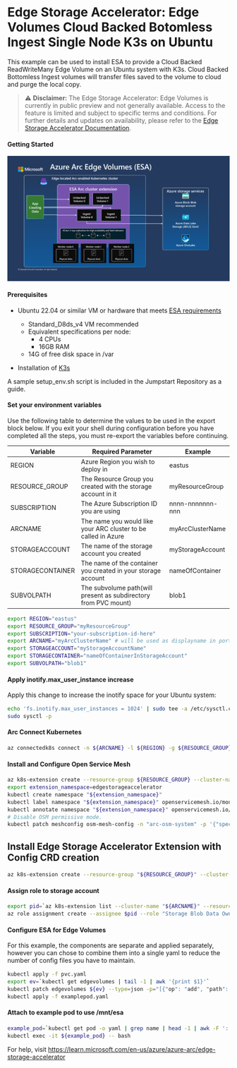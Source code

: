 # Edge Storage Accelerator: Edge Volumes Cloud Backed Botomless Ingest Single Node K3s on Ubuntu
This example can be used to install ESA to provide a Cloud Backed ReadWriteMany Edge Volume on an Ubuntu system with K3s.
Cloud Backed Bottomless Ingest volumes will transfer files saved to the volume to cloud and purge the local copy. 

> ⚠️ **Disclaimer:** The Edge Storage Accelerator: Edge Volumes is currently in public preview and not generally available. Access to the feature is limited and subject to specific terms and conditions. For further details and updates on availability, please refer to the [Edge Storage Accelerator Documentation](https://learn.microsoft.com/azure/azure-arc/edge-storage-accelerator/overview).

#### Getting Started
![Edge Storage Accelerator Diagram.](esaEdgeVolumes.png)

#### Prerequisites
* Ubuntu 22.04 or similar VM or hardware that meets [ESA requirements](https://learn.microsoft.com/en-us/azure/azure-arc/edge-storage-accelerator/prepare-linux#minimum-hardware-requirements)
  * Standard_D8ds_v4 VM recommended
  * Equivalent specifications per node:
    * 4 CPUs
    * 16GB RAM
  * 14G of free disk space in /var

* Installation of [K3s](https://docs.k3s.io/quick-start)

A sample setup_env.sh script is included in the Jumpstart Repository as a guide. 

#### Set your environment variables
Use the following table to determine the values to be used in the export block below. If you exit your shell during configuration before you have completed all the steps, you must re-export the variables before continuing.  

|Variable        | Required Parameter                                             | Example |
|----------------|----------------------------------------------------------------|-----------------|
|REGION          | Azure Region you wish to deploy in                             | eastus          |
|RESOURCE_GROUP  | The Resource Group you created with the storage account in it  | myResourceGroup |
|SUBSCRIPTION    | The Azure Subscription ID you are using                        | nnnn-nnnnnnn-nnn|
|ARCNAME         | The name you would like your ARC cluster to be called in Azure | myArcClusterName|
|STORAGEACCOUNT  | The name of the storage account you created                    | myStorageAccount|
|STORAGECONTAINER| The name of the container you created in your storage account  | nameOfContainer |
|SUBVOLPATH      | The subvolume path(will present as subdirectory from PVC mount)| blob1           |


```bash
export REGION="eastus"
export RESOURCE_GROUP="myResourceGroup"
export SUBSCRIPTION="your-subscription-id-here"
export ARCNAME="myArcClusterName" # will be used as displayname in portal
export STORAGEACCOUNT="myStorageAccountName"
export STORAGECONTAINER="nameOfContainerInStorageAccount"
export SUBVOLPATH="blob1"
```
#### Apply inotify.max_user_instance increase
Apply this change to increase the inotify space for your Ubuntu system: 

```bash
echo 'fs.inotify.max_user_instances = 1024' | sudo tee -a /etc/sysctl.conf
sudo sysctl -p
```
#### Arc Connect Kubernetes
```bash
az connectedk8s connect -n ${ARCNAME} -l ${REGION} -g ${RESOURCE_GROUP} --subscription ${SUBSCRIPTION}
```
#### Install and Configure Open Service Mesh
```bash
az k8s-extension create --resource-group ${RESOURCE_GROUP} --cluster-name ${ARCNAME} --cluster-type connectedClusters --extension-type Microsoft.openservicemesh --scope cluster --name osm
export extension_namespace=edgestorageaccelerator
kubectl create namespace "${extension_namespace}"
kubectl label namespace "${extension_namespace}" openservicemesh.io/monitored-by=osm
kubectl annotate namespace "${extension_namespace}" openservicemesh.io/sidecar-injection=enabled
# Disable OSM permissive mode.
kubectl patch meshconfig osm-mesh-config -n "arc-osm-system" -p '{"spec":{"traffic":{"enablePermissiveTrafficPolicyMode":'"false"'}}}' --type=merge
```
## Install Edge Storage Accelerator Extension with Config CRD creation
```bash
az k8s-extension create --resource-group "${RESOURCE_GROUP}" --cluster-name "${ARCNAME}" --cluster-type connectedClusters --name "esa-`mktemp -u XXXXXX`" --extension-type microsoft.edgestorageaccelerator --config feature.diskStorageClass="default,local-path" --config  edgeStorageConfiguration.create=true
```

#### Assign role to storage account
```bash
export pid=`az k8s-extension list --cluster-name "${ARCNAME}" --resource-group "${RESOURCE_GROUP}" --cluster-type connectedClusters | jq --arg extType "microsoft.edgestorageaccelerator" 'map(select(.extensionType == $extType)) | .[] | .identity.principalId' -r`
az role assignment create --assignee $pid --role "Storage Blob Data Owner" --scope "/subscriptions/${SUBSCRIPTION}/resourceGroups/${RESOURCE_GROUP}/providers/Microsoft.Storage/storageAccounts/${STORAGEACCOUNT}"
```

#### Configure ESA for Edge Volumes 
For this example, the components are separate and applied separately, however you can chose to combine them into a single yaml to reduce the number of config files you have to maintain. 

```bash
kubectl apply -f pvc.yaml
export ev=`kubectl get edgevolumes | tail -1 | awk '{print $1}'`
kubectl patch edgevolumes ${ev} --type=json -p="[{"op": "add", "path": "/spec/subvolumes/-", "value": {"path": "${SUBVOLPATH}", "auth": {"authType": "MANAGED_IDENTITY"}, "container": "${STORAGECONTAINER}", "storageaccountendpoint": "https://${STORAGEACCOUNT}.blob.core.windows.net"}}]"
kubectl apply -f examplepod.yaml
```

#### Attach to example pod to use /mnt/esa

```bash
example_pod=`kubectl get pod -o yaml | grep name | head -1 | awk -F ':' '{print $2}'`
kubectl exec -it ${example_pod} -- bash
```

For help, visit https://learn.microsoft.com/en-us/azure/azure-arc/edge-storage-accelerator

